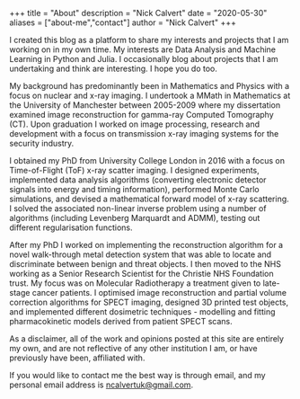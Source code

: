 +++
title = "About"
description = "Nick Calvert"
date = "2020-05-30"
aliases = ["about-me","contact"]
author = "Nick Calvert"
+++

I created this blog as a platform to share my interests and projects that I am working on in my own time. My interests are Data Analysis and Machine Learning in Python and Julia. I occasionally blog about projects that I am undertaking and think are interesting. I hope you do too.  

My background has predominantly been in Mathematics and Physics with a focus on nuclear and x-ray imaging. I undertook a MMath in Mathematics at the University of Manchester between 2005-2009 where my dissertation examined image reconstruction for gamma-ray Computed Tomography (CT). Upon graduation I worked on image processing, research and development with a focus on transmission x-ray imaging systems for the security industry. 

I obtained my PhD from University College London in 2016 with a focus on Time-of-Flight (ToF) x-ray scatter imaging. I designed experiments, implemented data analysis algorithms (converting electronic detector signals into energy and timing information), performed Monte Carlo simulations, and devised a mathematical forward model of x-ray scattering. I solved the associated non-linear inverse problem using a number of algorithms (including Levenberg Marquardt and ADMM), testing out different regularisation functions.

After my PhD I worked on implementing the reconstruction algorithm for a novel walk-through metal detection system that was able to locate and discriminate between benign and threat objects. I then moved to the NHS working as a Senior Research Scientist for the Christie NHS Foundation trust. My focus was on Molecular Radiotherapy a treatment given to late-stage cancer patients. I optimised image reconstruction and partial volume correction algorithms for SPECT imaging, designed 3D printed test objects, and implemented different dosimetric techniques - modelling and fitting pharmacokinetic models derived from patient SPECT scans.

As a disclaimer, all of the work and opinions posted at this site are entirely my own, and are not reflective of any other institution I am, or have previously have been, affiliated with.

If you would like to contact me the best way is through email, and my personal email address is ncalvertuk@gmail.com.
